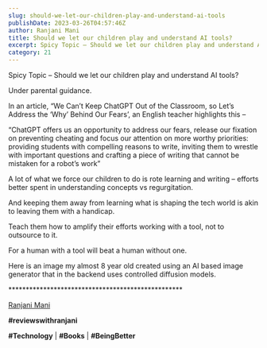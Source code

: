 ```yaml
---
slug: should-we-let-our-children-play-and-understand-ai-tools
publishDate: 2023-03-26T04:57:46Z
author: Ranjani Mani
title: Should we let our children play and understand AI tools? 
excerpt: Spicy Topic – Should we let our children play and understand AI tools? Under parental guidance. In an article, “We Can’t Keep ChatGPT Out of the Classroom, so Let’s Address the ‘Why’ Behind Our Fears’, an English teacher highlights this – “ChatGPT offers us an opportunity to address our fears, release our fixation on preventing  ... 
category: 21
---
```


Spicy Topic – Should we let our children play and understand AI tools?

Under parental guidance.

In an article, “We Can’t Keep ChatGPT Out of the Classroom, so Let’s Address the ‘Why’ Behind Our Fears’, an English teacher highlights this –

“ChatGPT offers us an opportunity to address our fears, release our fixation on preventing cheating and focus our attention on more worthy priorities: providing students with compelling reasons to write, inviting them to wrestle with important questions and crafting a piece of writing that cannot be mistaken for a robot’s work”

A lot of what we force our children to do is rote learning and writing – efforts better spent in understanding concepts vs regurgitation.

And keeping them away from learning what is shaping the tech world is akin to leaving them with a handicap.

Teach them how to amplify their efforts working with a tool, not to outsource to it.

For a human with a tool will beat a human without one.

Here is an image my almost 8 year old created using an AI based image generator that in the backend uses controlled diffusion models.

\*\*\*\*\*\*\*\*\*\*\*\*\*\*\*\*\*\*\*\*\*\*\*\*\*\*\*\*\*\*\*\*\*\*\*\*\*\*\*\*\*\*\*\*\*\*\*\*\*\*

[Ranjani Mani](https://www.linkedin.com/feed/#)

**#reviewswithranjani**

**#Technology** | **#Books** | **#BeingBetter**